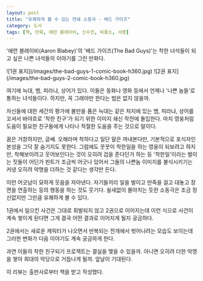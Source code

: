 ```yaml
---
layout: post
title: "유쾌하게 볼 수 있는 연쇄 소동극 - 배드 가이즈"
category: 도서
tags: [책, 만화, 애런 블레이비, 신수진, 비룡소, 서평]
---
```


'애런 블레이비(Aaron Blabey)'의
'배드 가이즈(The Bad Guys)'는
착한 녀석들이 되고 싶은 나쁜 녀석들의 이야기를 그린 만화다.

<p class="center" markdown="1">
![1권 표지](/images/the-bad-guys-1-comic-book-h360.jpg)
![2권 표지](/images/the-bad-guys-2-comic-book-h360.jpg)
</p>

여기에 늑대, 뱀, 피라냐, 상어가 있다.
이들은 동화나 영화 등에서 언제나 '나쁜 놈들'로  통하는 녀석들이다.
하지만, 꼭 그래야만 한다는 법은 없지 않을까.

자신들에 대한 세간의 평가에 불만을 품은 늑대는
같은 처지에 있는 뱀, 피라냐, 상어를 꼬셔서
바야흐로 '착한 친구'가 되기 위한 이미지 쇄신 작전에 돌입한다.
마치 영웅처럼 도움이 필요한 친구들에게 나타나 적절한 도움을 주는 것으로 말이다.

꿈은 거창하지만, 글쎄.
오해라며 착하다고 일단 말은 꺼내본다만,
기본적으로 포식자인 본성을 그닥 잘 숨기지도 못한다.
그럼에도 꿋꿋이 착한일을 하는 영웅이 되보려고 하지만,
착해보이려고 웃어보인다는 것이 오히려 겁을 준다던가 하는 등
'착한일'이라는 벌이는 짓들이 어딘가 핀트가 조금씩 어긋나 있어서
그들의 나쁜놈 이미지를 불식시키기는 커녕 오히려 악명을 더하는 것 같다는 생각만 든다.

이런 어긋남이 묘하게 웃음을 자아낸다.
자기들끼리 일을 벌이고 딴죽을 걸고 대놓고 장면을 연출하는 등의 행동을 하는 것도 웃기다.
쉴새없이 몰아치는 듯한 소동극은 조금 정신없지만 그만큼 유쾌하게 볼 수 있다.

1권에서 일으킨 사건은 그대로 휘발되지 않고 2권으로 이어지는데
이런 식으로 사건이 계속 쌓이게 된다면 그게 결국 어떤 결과로 이어지게 될지 궁금하다.

2권에서는 새로운 캐릭터가 나오면서 반복되는 전개에서 벗어나려는 모습도 보이는데
그러한 변화가 다음 이야기도 계속 궁금하게 한다.

과연 이들의 착한 친구되기 프로젝트는 결실을 맺을 수 있을까.
아니면 오히려 더한 악명을 쌓아 희대의 악당으로 거듭나게 될까.
앞날이 기대된다.



<div class="im im-info">
이 리뷰는 출판사로부터 책을 받고 작성했다.
</div>
